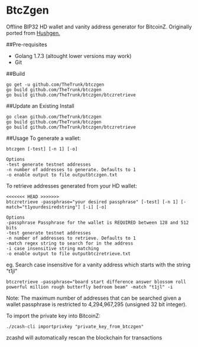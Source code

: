# BtcZgen

Offline BIP32 HD wallet and vanity address generator for BitcoinZ. Originally ported from [Hushgen.](https://github.com/TheTrunk/hushgen) 

##Pre-requisites
* Golang 1.7.3 (altought lower versions may work)
* Git

##Build
~~~~
go get -u github.com/TheTrunk/btczgen
go build github.com/TheTrunk/btczgen
go build github.com/TheTrunk/btczgen/btczretrieve
~~~~

##Update an Existing Install
~~~~
go clean github.com/TheTrunk/btczgen
go build github.com/TheTrunk/btczgen
go build github.com/TheTrunk/btczgen/btczretrieve
~~~~

##Usage
To generate a wallet:
~~~~
btczgen [-test] [-n 1] [-o]

Options
-test generate testnet addresses
-n number of addresses to generate. Defaults to 1
-o enable output to file outputbtczgen.txt
~~~~

To retrieve addresses generated from your HD wallet:
	
~~~~
<<<<<<< HEAD >>>>>>>
btczretrieve -passphrase="your desired passphrase" [-test] [-n 1] [-match="t1yourdesiredstring"] [-i] [-o]

Options
-passphrase Passphrase for the wallet is REQUIRED between 128 and 512 bits
-test generate testnet addresses	
-n number of addresses to retrieve. Defaults to 1
-match regex string to search for in the address
-i case insensitive string matching
-o enable output to file outputbtczretrieve.txt
~~~~

eg. Search case insensitive for a vanity address which starts with the string "t1jl"
~~~~
btczretrieve -passphrase="board start difference answer blossom roll powerful million rough butterfly bedroom beam" -match "t1jl" -i
~~~~

Note: The maximum number of addresses that can be searched given a wallet passphrase is restricted to 4,294,967,295 (unsigned 32 bit integer). 

To import the private key into BitcoinZ:
~~~~
./zcash-cli importprivkey "private_key_from_btczgen"
~~~~
zcashd will automatically rescan the blockchain for transactions
